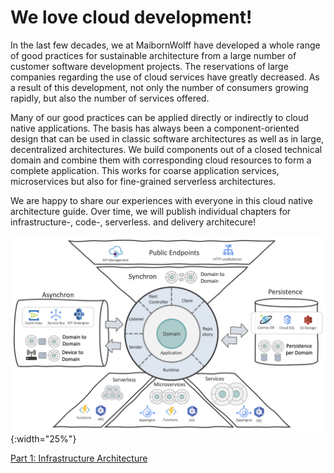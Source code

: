 # We love cloud development!

In the last few decades, we at MaibornWolff have developed a whole range of good practices for sustainable architecture from a large number of customer software development projects. The reservations of large companies regarding the use of cloud services have greatly decreased. As a result of this development, not only the number of consumers growing rapidly, but also the number of services offered.

Many of our good practices can be applied directly or indirectly to cloud native applications. The basis has always been a component-oriented design that can be used in classic software architectures as well as in large, decentralized architectures. We build components out of a closed technical domain and combine them with corresponding cloud resources to form a complete application. This works for coarse application services, microservices but also for fine-grained serverless architectures.

We are happy to share our experiences with everyone in this cloud native architecture guide. Over time, we will publish individual chapters for infrastructure-, code-, serverless. and delivery architecure!

![](./architectures/infrastructure/cnag_overview.png){:width="25%"}

[Part 1: Infrastructure Architecture](architectures/infrastructure/cnag-infra-guide.md)